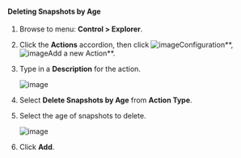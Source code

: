 #### Deleting Snapshots by Age

1. Browse to menu: **Control > Explorer**.

2. Click the **Actions** accordion, then click ![image](../images/1847.png**)Configuration**, ![image](../images/1862.png**)Add a new Action**.

3. Type in a **Description** for the action.

    ![image](../images/1909.png)

4. Select **Delete Snapshots by Age** from **Action Type**.

5. Select the age of snapshots to delete.

    ![image](../images/1910.png)

6. Click **Add**.
